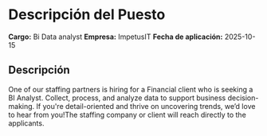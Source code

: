 # Descripción del Puesto

**Cargo:** Bi Data analyst
**Empresa:** ImpetusIT
**Fecha de aplicación:** 2025-10-15

## Descripción

One of our staffing partners is hiring for a Financial client who is seeking a BI Analyst. Collect, process, and analyze data to support business decision-making. If you're detail-oriented and thrive on uncovering trends, we’d love to hear from you!The staffing company or client will reach directly to the applicants.

